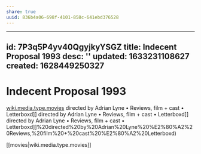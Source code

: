 ```yaml
---
share: true
uuid: 836b4a06-698f-4101-858c-641ebd376528
---
```

---
id: 7P3q5P4yv40QgyjkyYSGZ
title: Indecent Proposal  1993
desc: ''
updated: 1633231108627
created: 1628449250327
---
# Indecent Proposal  1993 
[wiki.media.type.movies](/67e55d56-5eac-48d2-890f-04fc0a970d02) directed by Adrian Lyne • Reviews, film + cast • Letterboxd]] directed by Adrian Lyne • Reviews, film + cast • Letterboxd]] directed by Adrian Lyne • Reviews, film + cast • Letterboxd]]%20directed%20by%20Adrian%20Lyne%20%E2%80%A2%20Reviews,%20film%20+%20cast%20%E2%80%A2%20Letterboxd)


[[movies|wiki.media.type.movies]]
